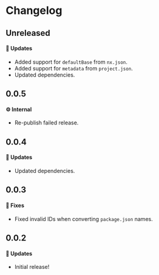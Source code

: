 # Changelog

## Unreleased

#### 🚀 Updates

- Added support for `defaultBase` from `nx.json`.
- Added support for `metadata` from `project.json`.
- Updated dependencies.

## 0.0.5

#### ⚙️ Internal

- Re-publish failed release.

## 0.0.4

#### 🚀 Updates

- Updated dependencies.

## 0.0.3

#### 🐞 Fixes

- Fixed invalid IDs when converting `package.json` names.

## 0.0.2

#### 🚀 Updates

- Initial release!
